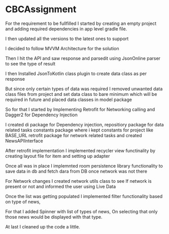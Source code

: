 # CBCAssignment
For the requirement to be fullfilled 
I started by creating an empty project and adding required dependencies in app level gradle file.

I then updated all the versions to the latest ones to support

I decided to follow MVVM Architecture for the solution

Then I hit the API and saw response and parsedit using JsonOnline parser to see the type of result

I then Installed JsonToKotlin class plugin to create data class as per response

But since only certain types of data was required I removed unwanted data class files from project and set data class to bare minimum which will be required in future
and placed data classes in model package

So for that I started by Implementing Retrofit for Networking calling and Dagger2 for Dependency Injection

I created di package for Dependency injection,
repositiory package for data related tasks
constants package where i kept constants for project like BASE_URL
retrofit package for network related tasks and created NewsAPIInterface

After retrofit implementation
I implemented recycler view functinality by creating layout file for item and setting up adapter

Once all was in place I implemnted room persistence library functionality to save data in db and fetch dara from DB once network was not there

For Network changes I created network utils class to see If network is present or not and informed the user using Live Data

Once the list was getting populated I implemented filter functionality based on type of news,

For that I added Spinner with list of types of news, On selecting that only those news would be displayed with that type.

At last I cleaned up the code a little.
